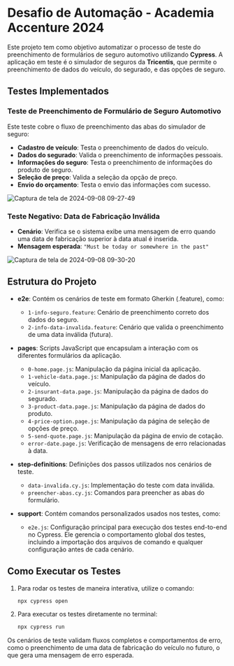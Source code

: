 
# Desafio de Automação - Academia Accenture 2024

Este projeto tem como objetivo automatizar o processo de teste do preenchimento de formulários de seguro automotivo utilizando **Cypress**. A aplicação em teste é o simulador de seguros da **Tricentis**, que permite o preenchimento de dados do veículo, do segurado, e das opções de seguro.



## Testes Implementados

### Teste de Preenchimento de Formulário de Seguro Automotivo

Este teste cobre o fluxo de preenchimento das abas do simulador de seguro:

- **Cadastro de veículo**: Testa o preenchimento de dados do veículo.
- **Dados do segurado**: Valida o preenchimento de informações pessoais.
- **Informações do seguro**: Testa o preenchimento de informações do produto de seguro.
- **Seleção de preço**: Valida a seleção da opção de preço.
- **Envio do orçamento**: Testa o envio das informações com sucesso.

![Captura de tela de 2024-09-08 09-27-49](https://github.com/user-attachments/assets/a56d292b-8895-4340-a73e-8dad86888341)


### Teste Negativo: Data de Fabricação Inválida

- **Cenário**: Verifica se o sistema exibe uma mensagem de erro quando uma data de fabricação superior à data atual é inserida.
- **Mensagem esperada**: `"Must be today or somewhere in the past"`

![Captura de tela de 2024-09-08 09-30-20](https://github.com/user-attachments/assets/172942e5-ad4c-4468-9ac6-65b5a6f04e84)

## Estrutura do Projeto

- **e2e**: Contém os cenários de teste em formato Gherkin (.feature), como:
  - `1-info-seguro.feature`: Cenário de preenchimento correto dos dados do seguro.
  - `2-info-data-invalida.feature`: Cenário que valida o preenchimento de uma data inválida (futura).

- **pages**: Scripts JavaScript que encapsulam a interação com os diferentes formulários da aplicação.
  - `0-home.page.js`: Manipulação da página inicial da aplicação.
  - `1-vehicle-data.page.js`: Manipulação da página de dados do veículo.
  - `2-insurant-data.page.js`: Manipulação da página de dados do segurado.
  - `3-product-data.page.js`: Manipulação da página de dados do produto.
  - `4-price-option.page.js`: Manipulação da página de seleção de opções de preço.
  - `5-send-quote.page.js`: Manipulação da página de envio de cotação.
  - `error-date.page.js`: Verificação de mensagens de erro relacionadas à data.


- **step-definitions**: Definições dos passos utilizados nos cenários de teste.
  - `data-invalida.cy.js`: Implementação do teste com data inválida.
  - `preencher-abas.cy.js`: Comandos para preencher as abas do formulário.

- **support**: Contém comandos personalizados usados nos testes, como:  
  - `e2e.js`: Configuração principal para execução dos testes end-to-end no Cypress. Ele gerencia o comportamento global dos testes, incluindo a importação dos arquivos de comando e qualquer configuração antes de cada cenário.


## Como Executar os Testes

1. Para rodar os testes de maneira interativa, utilize o comando:
   ```bash
   npx cypress open
   ```

2. Para executar os testes diretamente no terminal:
   ```bash
   npx cypress run
   ```

Os cenários de teste validam fluxos completos e comportamentos de erro, como o preenchimento de uma data de fabricação do veículo no futuro, o que gera uma mensagem de erro esperada.

